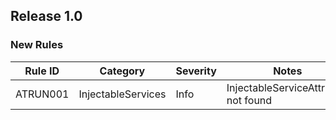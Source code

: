 ## Release 1.0

### New Rules

 Rule ID  | Category           | Severity | Notes                                                    
----------|--------------------|----------|----------------------------------------------------------
 ATRUN001 | InjectableServices | Info     | InjectableServiceAttribute not found